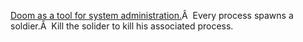 ---
layout: post
wordpress_id: 135
wordpress_url: http://noesbueno.com/archives/135
date: '2006-06-29 12:26:11 -0500'
date_gmt: '2006-06-29 17:26:11 -0500'
body: |
  <p><a href="http://www.cs.unm.edu/~dlchao/flake/doom/">Doom as a tool for system administration.</a>Â  Every process spawns a soldier.Â  Kill the solider to kill his associated process.</p>
---